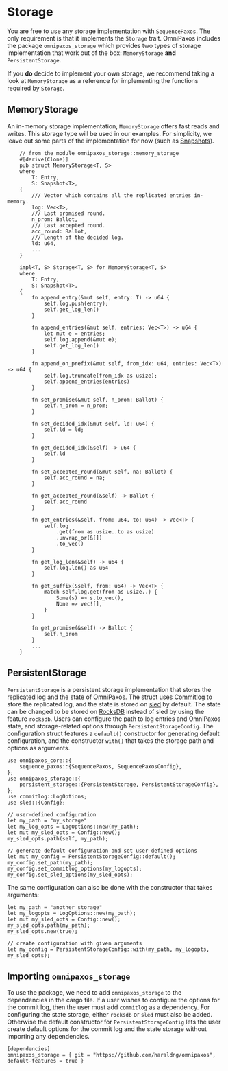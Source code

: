 # Storage
You are free to use any storage implementation with `SequencePaxos`. The only requirement is that it implements the `Storage` trait. OmniPaxos includes the package `omnipaxos_storage` which provides two types of storage implementation that work out of the box: `MemoryStorage` **and** `PersistentStorage`.

**If** you **do** decide to implement your own storage, we recommend taking a look at `MemoryStorage` as a reference for implementing the functions required by `Storage`.

## MemoryStorage
An in-memory storage implementation, `MemoryStorage` offers fast reads and writes. This storage type will be used in our examples. For simplicity, we leave out some parts of the implementation for now (such as [Snapshots](../compaction.md)).
```rust,edition2018,no_run,noplaypen
    // from the module omnipaxos_storage::memory_storage
    #[derive(Clone)]
    pub struct MemoryStorage<T, S>
    where
        T: Entry,
        S: Snapshot<T>,
    {
        /// Vector which contains all the replicated entries in-memory.
        log: Vec<T>,
        /// Last promised round.
        n_prom: Ballot,
        /// Last accepted round.
        acc_round: Ballot,
        /// Length of the decided log.
        ld: u64,
        ...
    }

    impl<T, S> Storage<T, S> for MemoryStorage<T, S>
    where
        T: Entry,
        S: Snapshot<T>,
    {
        fn append_entry(&mut self, entry: T) -> u64 {
            self.log.push(entry);
            self.get_log_len()
        }

        fn append_entries(&mut self, entries: Vec<T>) -> u64 {
            let mut e = entries;
            self.log.append(&mut e);
            self.get_log_len()
        }

        fn append_on_prefix(&mut self, from_idx: u64, entries: Vec<T>) -> u64 {
            self.log.truncate(from_idx as usize);
            self.append_entries(entries)
        }

        fn set_promise(&mut self, n_prom: Ballot) {
            self.n_prom = n_prom;
        }

        fn set_decided_idx(&mut self, ld: u64) {
            self.ld = ld;
        }

        fn get_decided_idx(&self) -> u64 {
            self.ld
        }

        fn set_accepted_round(&mut self, na: Ballot) {
            self.acc_round = na;
        }

        fn get_accepted_round(&self) -> Ballot {
            self.acc_round
        }

        fn get_entries(&self, from: u64, to: u64) -> Vec<T> {
            self.log
                .get(from as usize..to as usize)
                .unwrap_or(&[])
                .to_vec()
        }

        fn get_log_len(&self) -> u64 {
            self.log.len() as u64
        }

        fn get_suffix(&self, from: u64) -> Vec<T> {
            match self.log.get(from as usize..) {
                Some(s) => s.to_vec(),
                None => vec![],
            }
        }

        fn get_promise(&self) -> Ballot {
            self.n_prom
        }
        ...
    }
```

## PersistentStorage
`PersistentStorage` is a persistent storage implementation that stores the replicated log and the state of OmniPaxos. The struct uses [Commitlog](https://crates.io/crates/commitlog) to store the replicated log, and the state is stored on [sled](https://crates.io/crates/sled) by default. The state can be changed to be stored on [RocksDB](https://crates.io/crates/rocksdb) instead of sled by using the feature `rocksdb`. Users can configure the path to log entries and OmniPaxos state, and storage-related options through `PersistentStorageConfig`. The configuration struct features a `default()` constructor for generating default configuration, and the constructor `with()` that takes the storage path and options as arguments. 
```rust,edition2018,no_run,noplaypen
use omnipaxos_core::{
    sequence_paxos::{SequencePaxos, SequencePaxosConfig},
};
use omnipaxos_storage::{
    persistent_storage::{PersistentStorage, PersistentStorageConfig},
};
use commitlog::LogOptions;
use sled::{Config};

// user-defined configuration
let my_path = "my_storage"
let my_log_opts = LogOptions::new(my_path);
let mut my_sled_opts = Config::new();
my_sled_opts.path(self, my_path);

// generate default configuration and set user-defined options
let mut my_config = PersistentStorageConfig::default();
my_config.set_path(my_path);
my_config.set_commitlog_options(my_logopts);
my_config.set_sled_options(my_sled_opts);
```
The same configuration can also be done with the constructor that takes arguments:
```rust,edition2018,no_run,noplaypen
let my_path = "another_storage"
let my_logopts = LogOptions::new(my_path);
let mut my_sled_opts = Config::new();
my_sled_opts.path(my_path);
my_sled_opts.new(true);

// create configuration with given arguments
let my_config = PersistentStorageConfig::with(my_path, my_logopts, my_sled_opts);
```
## Importing `omnipaxos_storage`
To use the package, we need to add `omnipaxos_storage` to the dependencies in the cargo file. If a user wishes to configure the options for the commit log, then the user must add `commitlog` as a dependency. For configuring the state storage, either `rocksdb` or `sled` must also be added. Otherwise the default constructor for `PersistentStorageConfig` lets the user create default options for the commit log and the state storage without importing any dependencies.

```rust,edition2018,no_run,noplaypen
[dependencies]
omnipaxos_storage = { git = "https://github.com/haraldng/omnipaxos", default-features = true } 
```

